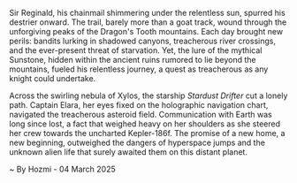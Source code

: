 
Sir Reginald, his chainmail shimmering under the relentless sun, spurred his destrier onward.  The trail, barely more than a goat track, wound through the unforgiving peaks of the Dragon's Tooth mountains.  Each day brought new perils: bandits lurking in shadowed canyons, treacherous river crossings, and the ever-present threat of starvation.  Yet, the lure of the mythical Sunstone, hidden within the ancient ruins rumored to lie beyond the mountains, fueled his relentless journey, a quest as treacherous as any knight could undertake.

Across the swirling nebula of Xylos, the starship *Stardust Drifter* cut a lonely path. Captain Elara, her eyes fixed on the holographic navigation chart, navigated the treacherous asteroid field.  Communication with Earth was long since lost, a fact that weighed heavy on her shoulders as she steered her crew towards the uncharted Kepler-186f.  The promise of a new home, a new beginning, outweighed the dangers of hyperspace jumps and the unknown alien life that surely awaited them on this distant planet.

~ By Hozmi - 04 March 2025
